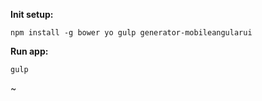 **Init setup:**

    npm install -g bower yo gulp generator-mobileangularui

**Run app:**

    gulp
~                                
